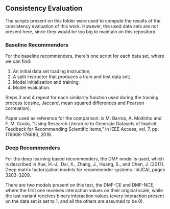 ## Consistency Evaluation
The scripts present on this folder were used to compute the results of the consistency evaluation of this work.
However, the used data sets are not present here, since they would be too big to maintain on this repository.

### Baseline Recommenders
For the baseline recommenders, there's one script for each data set, where we can find:
1. An initial data set loading instruction;
2. A split instructor that produces a train and test data set;
3. Model initialization and training;
4. Model evaluation.

Steps 3 and 4 repeat for each similarity function used during the training process (cosine, Jaccard, mean squared differences and Pearson correlation).

Paper used as reference for the comparison: is M. Barros, A. Moitinho and F. M. Couto, "Using Research Literature to Generate Datasets of Implicit Feedback for Recommending Scientific Items," in IEEE Access, vol. 7, pp. 176668-176680, 2019.

### Deep Recommenders
For the deep learning based recommenders, the DMF model is used, which is described in Xue, H.-J., Dai, X., Zhang, J., Huang, S., and Chen, J. (2017). Deep matrix factorization models for recommender systems. InIJCAI, pages 3203–3209.

There are two models present on this test, the DMF-CE and DMF-NCE, where the first one receives interaction values on their original scale, while the last variant receives binary interaction values (every interaction present on the data set is set to 1, and all the others are assumed to be 0). 